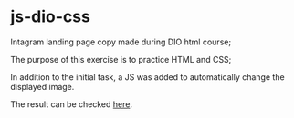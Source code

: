 # js-dio-css
Intagram landing page copy made during DIO html course;

The purpose of this exercise is to practice HTML and CSS;

In addition to the initial task, a JS was added to automatically change the displayed image.

The result can be checked [here](https://joao-rangel.github.io/js-dio-css/).
